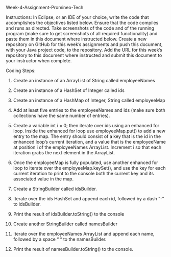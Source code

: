 Week-4-Assignment-Promineo-Tech

Instructions: In Eclipse, or an IDE of your choice, write the code that accomplishes the
objectives listed below. Ensure that the code compiles and runs as directed. Take screenshots
of the code and of the running program (make sure to get screenshots of all required
functionality) and paste them in this document where instructed below. Create a new repository
on GitHub for this week’s assignments and push this document, with your Java project code, to
the repository. Add the URL for this week’s repository to this document where instructed and
submit this document to your instructor when complete.

Coding Steps:

  1. Create an instance of an ArrayList of String called employeeNames

  2. Create an instance of a HashSet of Integer called ids

  3. Create an instance of a HashMap of Integer, String called employeeMap

  4. Add at least five entries to the employeeNames and ids (make sure both collections
     have the same number of entries).
  
  5. Create a variable int i = 0; then iterate over ids using an enhanced for loop. Inside the
     enhanced for loop use employeeMap.put() to add a new entry to the map. The entry
     should consist of a key that is the id in the enhanced loop’s current iteration, and a value
     that is the employeeName at position i of the employeeNames ArrayList. Increment i so
     that each iteration grabs the next element in the ArrayList.

  6. Once the employeeMap is fully populated, use another enhanced for loop to iterate over
     the employeeMap.keySet(), and use the key for each current iteration to print to the
     console both the current key and its associated value in the map.

  7.  Create a StringBuilder called idsBuilder.

  8. Iterate over the ids HashSet and append each id, followed by a dash “-“ to idsBuilder.

  9. Print the result of idsBuilder.toString() to the console

  10. Create another StringBuilder called namesBuilder

  11. Iterate over the employeeNames ArrayList and append each name, followed by a space
      “ “ to the namesBuilder.

  12. Print the result of namesBuilder.toString() to the console.
